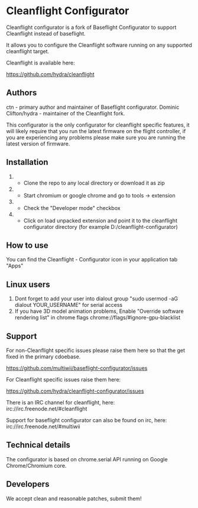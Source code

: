 Cleanflight Configurator
========================

Cleanflight configurator is a fork of Baseflight Configurator to support Cleanflight instead of baseflight.

It allows you to configure the Cleanflight software running on any supported cleanflight target.

Cleanflight is available here:

https://github.com/hydra/cleanflight

Authors
-------
ctn - primary author and maintainer of Baseflight configurator.
Dominic Clifton/hydra - maintainer of the Cleanflight fork. 

This configurator is the only configurator for cleanflight specific features, it will likely require that you run the latest firmware on the flight controller,
if you are experiencing any problems please make sure you are running the latest version of firmware.

Installation
------------
1. - Clone the repo to any local directory or download it as zip
2. - Start chromium or google chrome and go to tools -> extension
3. - Check the "Developer mode" checkbox
4. - Click on load unpacked extension and point it to the cleanflight configurator directory (for example D:/cleanflight-configurator)

How to use
-----------
You can find the Cleanflight - Configurator icon in your application tab "Apps"

Linux users
-----------
1. Dont forget to add your user into dialout group "sudo usermod -aG dialout YOUR_USERNAME" for serial access
2. If you have 3D model animation problems, Enable "Override software rendering list" in chrome flags chrome://flags/#ignore-gpu-blacklist

Support
-------
For non-Cleanflight specific issues please raise them here so that the get fixed in the primary cdoebase.

https://github.com/multiwii/baseflight-configurator/issues

For Cleanflight specific issues raise them here:

https://github.com/hydra/cleanflight-configurator/issues

There is an IRC channel for cleanflight, here: irc://irc.freenode.net/#cleanflight

Support for baseflight configurator can also be found on irc, here: irc://irc.freenode.net/#multiwii

Technical details
-----------------

The configurator is based on chrome.serial API running on Google Chrome/Chromium core.

Developers
----------
We accept clean and reasonable patches, submit them!

